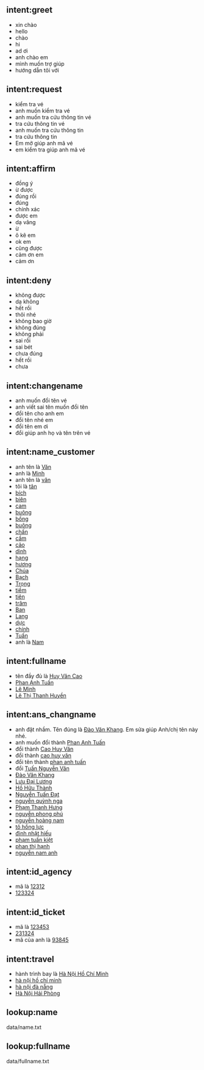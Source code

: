 ## intent:greet
- xin chào
- hello
- chào
- hi
- ad ơi
- anh chào em
- mình muốn trợ giúp
- hướng dẫn tôi với
## intent:request
- kiểm tra vé
- anh muốn kiểm tra vé
- anh muốn tra cứu thông tin vé
- tra cứu thông tin vé
- anh muốn tra cứu thông tin
- tra cứu thông tin
- Em mở giúp anh mã vé
- em kiểm tra giúp anh mã vé
## intent:affirm
- đồng ý
- ừ được
- đúng rồi
- đúng
- chính xác
- được em
- dạ vâng
- ừ
- ô kê em
- ok em
- cũng được
- cảm ơn em
- cảm ơn
## intent:deny
- không được
- dạ không
- hết rồi
- thôi nhé
- không bao giờ
- không đúng
- không phải
- sai rồi
- sai bét 
- chưa đúng
- hết rồi
- chưa
## intent:changename
- anh muốn đổi tên vé
- anh viết sai tên muốn đổi tên
- đổi tên cho anh em
- đổi tên nhé em
- đổi tên em ơi
- đổi giúp anh họ và tên trên vé
## intent:name_customer
- anh tên là [Văn](name)
- anh là [Minh](name)
- anh tên là [văn](name)
- tôi là [tân](name)
- [bích](name)
- [biên](name)
- [cam](name)
- [buông](name)
- [bồng](name)
- [buông](name)
- [chấn](name)
- [cầm](name)
- [cảo](name)
- [dinh](name)
- [hạng](name)
- [hương](name)
- [Chúa](name)
- [Bạch](name)
- [Trọng](name)
- [tiềm](name)
- [tiên](name)
- [trâm](name)
- [Ban](name)
- [Lang](name)
- [dực](name)
- [chính](name)
- [Tuấn](name)
- anh là [Nam](name)
## intent:fullname
- tên đầy đủ là [Huy Văn Cao](fullname)
- [Phan Anh Tuấn](fullname)
- [Lê Minh](fullname)
- [Lê Thị Thanh Huyền](fullname)
## intent:ans_changname
- anh đặt nhầm. Tên đúng là [Đào Văn Khang](fullname). Em sửa giúp Anh/chị tên này nhé.
- anh muốn đổi thành [Phan Anh Tuấn](fullname)
- đổi thành [Cao Huy Văn](fullname)
- đổi thành [cao huy văn](fullname)
- đổi tên thành [phan anh tuấn](fullname)
- đổi [Tuấn Nguyễn Văn](fullname)
- [Đào Văn Khang](fullname)
- [Lưu Đại Lương](fullname)
- [Hồ Hữu Thành](fullname)
- [Nguyễn Tuấn Đạt](fullname)
- [nguyễn quỳnh nga](fullname)
- [Phạm Thanh Hưng](fullname)
- [nguyễn phong phú](fullname)
- [nguyễn hoàng nam](fullname)
- [tô hồng lực](fullname)
- [đinh nhật hiếu](fullname)
- [phạm tuấn kiệt](fullname)
- [phan thị hạnh](fullname)
- [nguyễn nam anh](fullname)
## intent:id_agency
- mã là [12312](idticket)
- [123324](idticket)
## intent:id_ticket
- mã là [123453](idticket)
- [231324](idticket)
- mã của anh là [93845](idticket)
## intent:travel
- hành trình bay là [Hà Nội Hồ Chí Minh](travel)
- [hà nội hồ chí minh](travel)
- [hà nội đà nẵng](travel)
- [Hà Nội Hải Phòng](travel)
## lookup:name
data/name.txt
## lookup:fullname
data/fullname.txt